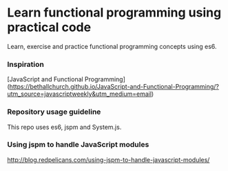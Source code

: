 # Learn functional programming using practical code

Learn, exercise and practice functional programming concepts using es6.

### Inspiration
[JavaScript and Functional Programming]
(https://bethallchurch.github.io/JavaScript-and-Functional-Programming/?utm_source=javascriptweekly&utm_medium=email)

### Repository usage guideline

This repo uses es6, jspm and System.js. 

### Using jspm to handle JavaScript modules

http://blog.redpelicans.com/using-jspm-to-handle-javascript-modules/

